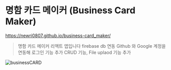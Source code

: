 # 명함 카드 메이커 (Business Card Maker)

https://newri0807.github.io/business-card_maker/

> 명함 카드 메이커 리액트 앱입니다
> firebase db 연동 
> Github 와 Google 계정을 연동해 로그인 기능 추가 
> CRUD 기능, File uplaod 기능 추가 

![businessCARD](https://user-images.githubusercontent.com/51315988/167822025-cd08083f-d1c5-48af-9aef-e239acc6266d.gif)
